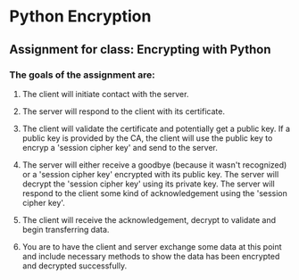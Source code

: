 # Python Encryption
## Assignment for class: Encrypting with Python

### The goals of the assignment are:

1) The client will initiate contact with the server.

2) The server will respond to the client with its certificate.

3) The client will validate the certificate and potentially get a public key.  If a public key is provided by the CA, the client will use the public key to encryp a 'session cipher key' and send to the server.

4) The server will either receive a goodbye (because it wasn't recognized) or a 'session cipher key' encrypted with its public key.  The server will decrypt the 'session cipher key' using its private key.   The server will respond to the client some kind of acknowledgement using the 'session cipher key'.

5) The client will receive the acknowledgement, decrypt to validate and begin transferring data.

6) You are to have the client and server exchange some data at this point and include necessary methods to show the data has been encrypted and decrypted successfully.

